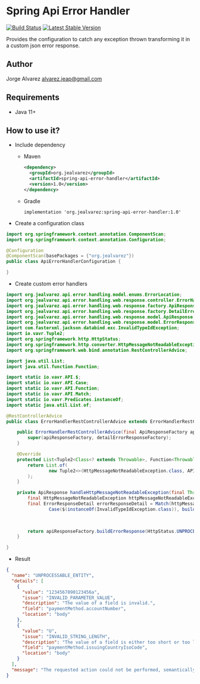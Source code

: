 # **Spring Api Error Handler**

[![Build Status](https://github.com/jealvarez/spring-api-error-handler/workflows/JavaCI/badge.svg)](https://github.com/jealvarez/spring-api-error-handler/actions?query=workflow%3AJavaCI)
[![Latest Stable Version](https://img.shields.io/github/v/release/jealvarez/spring-api-error-handler?sort?newer)](https://github.com/jealvarez/spring-api-error-handler/releases)

Provides the configuration to catch any exception thrown transforming it in a custom json error response.

## **Author**

Jorge Alvarez <alvarez.jeap@gmail.com>

## **Requirements**

- Java 11+

## **How to use it?**

- Include dependency

  - Maven

    ```xml
    <dependency>
      <groupId>org.jealvarez</groupId>
      <artifactId>spring-api-error-handler</artifactId>
      <version>1.0</version>
    </dependency>
    ```

  - Gradle

    ```text
    implementation 'org.jealvarez:spring-api-error-handler:1.0'
    ```

- Create a configuration class

```java
import org.springframework.context.annotation.ComponentScan;
import org.springframework.context.annotation.Configuration;

@Configuration
@ComponentScan(basePackages = {"org.jealvarez"})
public class ApiErrorHandlerConfiguration {

}
```

- Create custom error handlers

```java
import org.jealvarez.api.error.handling.model.enums.ErrorLocation;
import org.jealvarez.api.error.handling.web.response.controller.ErrorHandlerRestControllerAdviceDefault;
import org.jealvarez.api.error.handling.web.response.factory.ApiResponseFactory;
import org.jealvarez.api.error.handling.web.response.factory.DetailErrorResponseFactory;
import org.jealvarez.api.error.handling.web.response.model.ApiResponse;
import org.jealvarez.api.error.handling.web.response.model.ErrorResponseDetail;
import com.fasterxml.jackson.databind.exc.InvalidTypeIdException;
import io.vavr.Tuple2;
import org.springframework.http.HttpStatus;
import org.springframework.http.converter.HttpMessageNotReadableException;
import org.springframework.web.bind.annotation.RestControllerAdvice;

import java.util.List;
import java.util.function.Function;

import static io.vavr.API.$;
import static io.vavr.API.Case;
import static io.vavr.API.Function;
import static io.vavr.API.Match;
import static io.vavr.Predicates.instanceOf;
import static java.util.List.of;

@RestControllerAdvice
public class ErrorHandlerRestControllerAdvice extends ErrorHandlerRestControllerAdviceDefault {

    public ErrorHandlerRestControllerAdvice(final ApiResponseFactory apiResponseFactory, final DetailErrorResponseFactory detailErrorResponseFactory) {
        super(apiResponseFactory, detailErrorResponseFactory);
    }

    @Override
    protected List<Tuple2<Class<? extends Throwable>, Function<Throwable, ApiResponse>>> configureCustomExceptionHandlers() {
        return List.of(
                new Tuple2<>(HttpMessageNotReadableException.class, API.Function(this::handleHttpMessageNotReadableException))
        );
    }

    private ApiResponse handleHttpMessageNotReadableException(final Throwable throwable) {
        final HttpMessageNotReadableException httpMessageNotReadableException = (HttpMessageNotReadableException) throwable;
        final ErrorResponseDetail errorResponseDetail = Match(httpMessageNotReadableException.getCause()).of(
                Case($(instanceOf(InvalidTypeIdException.class)), buildErrorResponseDetail("payment_method",
                                                                                           PaymentMethod.UNSUPPORTED_PAYMENT_METHOD,
                                                                                           ErrorLocation.BODY)));

        return apiResponseFactory.buildErrorResponse(HttpStatus.UNPROCESSABLE_ENTITY, List.of(errorResponseDetail));
    }

}
```

- Result

```json
{
  "name": "UNPROCESSABLE_ENTITY",
  "details": [
    {
      "value": "1234567890123456a",
      "issue": "INVALID_PARAMETER_VALUE",
      "description": "The value of a field is invalid.",
      "field": "paymentMethod.accountNumber",
      "location": "body"
    },
    {
      "value": "U",
      "issue": "INVALID_STRING_LENGTH",
      "description": "The value of a field is either too short or too long.",
      "field": "paymentMethod.issuingCountryIsoCode",
      "location": "body"
    }
  ],
  "message": "The requested action could not be performed, semantically incorrect, or failed business validation."
}
```

